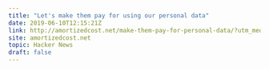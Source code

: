 ```yaml
---
title: "Let's make them pay for using our personal data"
date: 2019-06-10T12:15:21Z
link: http://amortizedcost.net/make-them-pay-for-personal-data/?utm_medium=RSS&utm_source=hune
site: amortizedcost.net
topic: Hacker News
draft: false
---
```

